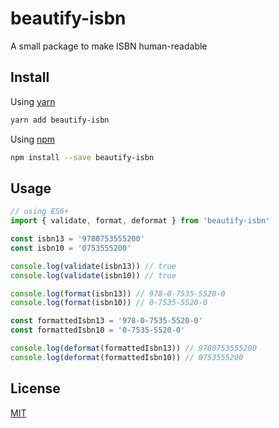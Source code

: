 # beautify-isbn
A small package to make ISBN human-readable

## Install
Using [yarn](https://yarnpkg.com/)
```bash
yarn add beautify-isbn
```
Using [npm](https://yarnpkg.com/)
```bash
npm install --save beautify-isbn
```

## Usage
```javascript
// using ES6+
import { validate, format, deformat } from 'beautify-isbn'

const isbn13 = '9780753555200'
const isbn10 = '0753555200'

console.log(validate(isbn13)) // true
console.log(validate(isbn10)) // true

console.log(format(isbn13)) // 978-0-7535-5520-0
console.log(format(isbn10)) // 0-7535-5520-0

const formattedIsbn13 = '978-0-7535-5520-0'
const formattedIsbn10 = '0-7535-5520-0'

console.log(deformat(formattedIsbn13)) // 9780753555200
console.log(deformat(formattedIsbn10)) // 0753555200
```

## License
[MIT](./LICENSE)
